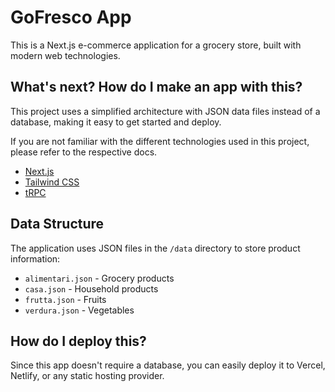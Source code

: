 # GoFresco App

This is a Next.js e-commerce application for a grocery store, built with modern web technologies.

## What's next? How do I make an app with this?

This project uses a simplified architecture with JSON data files instead of a database, making it easy to get started and deploy.

If you are not familiar with the different technologies used in this project, please refer to the respective docs.

- [Next.js](https://nextjs.org)
- [Tailwind CSS](https://tailwindcss.com)
- [tRPC](https://trpc.io)

## Data Structure

The application uses JSON files in the `/data` directory to store product information:
- `alimentari.json` - Grocery products
- `casa.json` - Household products  
- `frutta.json` - Fruits
- `verdura.json` - Vegetables

## How do I deploy this?

Since this app doesn't require a database, you can easily deploy it to Vercel, Netlify, or any static hosting provider.
